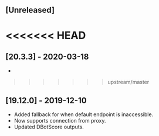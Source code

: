 ## [Unreleased]


<<<<<<< HEAD
=======
## [20.3.3] - 2020-03-18
 - 

>>>>>>> upstream/master
## [19.12.0] - 2019-12-10
 - Added fallback for when default endpoint is inaccessible.
 - Now supports connection from proxy.
 - Updated DBotScore outputs.
